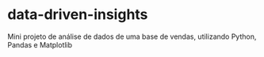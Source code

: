 # data-driven-insights
Mini projeto de análise de dados de uma base de vendas, utilizando Python, Pandas e Matplotlib

